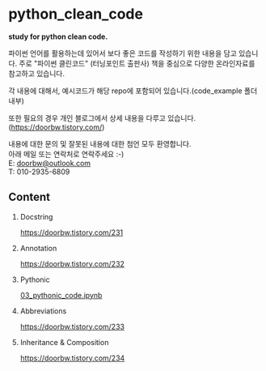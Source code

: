# python_clean_code
**study for python clean code.**

파이썬 언어를 활용하는데 있어서 보다 좋은 코드를 작성하기 위한 내용을 담고 있습니다.
주로 "파이썬 클린코드" (터닝포인트 출판사) 책을 중심으로
다양한 온라인자료를 참고하고 있습니다.

각 내용에 대해서, 예시코드가 해당 repo에 포함되어 있습니다.(code_example 폴더 내부)   

또한 필요의 경우 개인 블로그에서 상세 내용을 다루고 있습니다. (https://doorbw.tistory.com/)   



내용에 대한 문의 및 잘못된 내용에 대한 첨언 모두 환영합니다.   
아래 메일 또는 연락처로 연락주세요 :-)   
E: doorbw@outlook.com   
T: 010-2935-6809



## Content

1. Docstring

   https://doorbw.tistory.com/231   
   
2. Annotation

   https://doorbw.tistory.com/232   
   
3. Pythonic

   [03_pythonic_code.ipynb](./code_example/03_pythonic_code.ipynb)   
   
4. Abbreviations

   https://doorbw.tistory.com/233   
   
5. Inheritance & Composition

   https://doorbw.tistory.com/234   



   

   

   

   